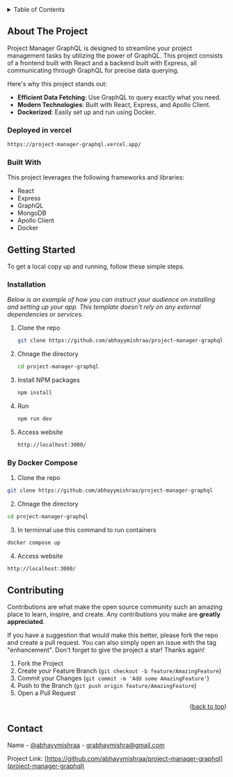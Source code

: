 


<!-- TABLE OF CONTENTS -->
<details>
  <summary>Table of Contents</summary>
  <ol>
    <li>
      <a href="#about-the-project">About The Project</a>
      <ul>
        <li><a href="#built-with">Built With</a></li>
      </ul>
    </li>
    <li>
      <a href="#getting-started">Getting Started</a>
      <ul>
        <li><a href="#installation">Installation</a></li>
      </ul>
    </li>
    <li><a href="#contributing">Contributing</a></li>
    <li><a href="#contact">Contact</a></li>
  </ol>
</details>



<!-- ABOUT THE PROJECT -->
## About The Project

Project Manager GraphQL is designed to streamline your project management tasks by utilizing the power of GraphQL. This project consists of a frontend built with React and a backend built with Express, all communicating through GraphQL for precise data querying.

Here's why this project stands out:
* **Efficient Data Fetching**: Use GraphQL to query exactly what you need.
* **Modern Technologies**: Built with React, Express, and Apollo Client.
* **Dockerized**: Easily set up and run using Docker.


### Deployed in vercel
```sh
https://project-manager-graphql.vercel.app/
```


### Built With

This project leverages the following frameworks and libraries:

* React
* Express
* GraphQL
* MongoDB
* Apollo Client
* Docker




<!-- GETTING STARTED -->
## Getting Started

To get a local copy up and running, follow these simple steps.


### Installation

_Below is an example of how you can instruct your audience on installing and setting up your app. This template doesn't rely on any external dependencies or services._

1. Clone the repo
   ```sh
   git clone https://github.com/abhayymishraa/project-manager-graphql
   ```

2. Chnage the directory
   ```sh
   cd project-manager-graphql
   ```
3. Install NPM packages
   ```sh
   npm install
   ```
4. Run 
   
    ```sh
    npm run dev
    ```
5. Access website
   ```sh
   http://localhost:3000/
   ```

 
### By Docker Compose
   1. Clone the repo 
   ```sh
   git clone https://github.com/abhayymishraa/project-manager-graphql
   ```
   2. Chnage the directory
   ```sh
   cd project-manager-graphql
   ```
   3. In terminnal use this command to run containers
   ```sh
   docker compose up
   ```
   4. Access website
   ```sh
   http://localhost:3000/
   ```

<!-- CONTRIBUTING -->
## Contributing

Contributions are what make the open source community such an amazing place to learn, inspire, and create. Any contributions you make are **greatly appreciated**.

If you have a suggestion that would make this better, please fork the repo and create a pull request. You can also simply open an issue with the tag "enhancement".
Don't forget to give the project a star! Thanks again!

1. Fork the Project
2. Create your Feature Branch (`git checkout -b feature/AmazingFeature`)
3. Commit your Changes (`git commit -m 'Add some AmazingFeature'`)
4. Push to the Branch (`git push origin feature/AmazingFeature`)
5. Open a Pull Request

<p align="right">(<a href="#readme-top">back to top</a>)</p>




<!-- CONTACT -->
## Contact

Name - [@abhayymishraa](https://github.com/abhayymishraa/project-manager-graphql) - grabhaymishra@gmail.com

Project Link: [https://github.com/abhayymishraa/project-manager-graphql](project-manager-graphql)


